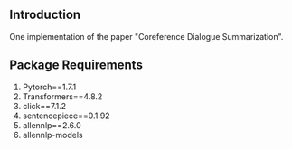 ## Introduction
One implementation of the paper "Coreference Dialogue Summarization".

## Package Requirements
1. Pytorch==1.7.1
2. Transformers==4.8.2
3. click==7.1.2
4. sentencepiece==0.1.92
5. allennlp==2.6.0
6. allennlp-models
